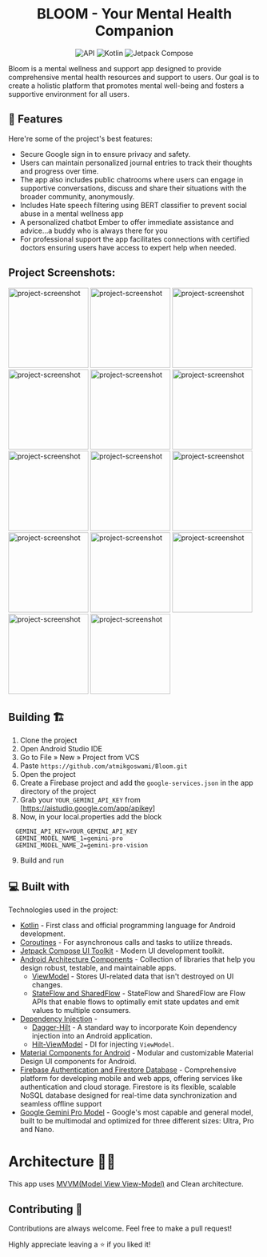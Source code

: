 
<h1 align="center"> BLOOM - Your Mental Health Companion  </h1>
<p align="center"> <img alt="API" src="https://img.shields.io/badge/Api%2024+-50f270?logo=android&logoColor=black&style=for-the-badge"/>
  <img alt="Kotlin" src="https://img.shields.io/badge/Kotlin-a503fc?logo=kotlin&logoColor=white&style=for-the-badge"/>
  <img alt="Jetpack Compose" src="https://img.shields.io/static/v1?style=for-the-badge&message=Jetpack+Compose&color=4285F4&logo=Jetpack+Compose&logoColor=FFFFFF&label="/>
</p>

<p id="description">Bloom is a mental wellness and support app designed to provide comprehensive mental health resources and support to users. Our goal is to create a holistic platform that promotes mental well-being and fosters a supportive environment for all users.</p>

<h2>🧐 Features</h2>

Here're some of the project's best features:

*   Secure Google sign in to ensure privacy and safety.
*   Users can maintain personalized journal entries to track their thoughts and progress over time.
*   The app also includes public chatrooms where users can engage in supportive conversations, discuss and share their situations with the broader community, anonymously.
*   Includes Hate speech filtering using BERT classifier to prevent social abuse in a mental wellness app
*   A personalized chatbot Ember to offer immediate assistance and advice...a buddy who is always there for you
*   For professional support the app facilitates connections with certified doctors ensuring users have access to expert help when needed.

<h2>Project Screenshots:</h2>
<p align="start">

<img src="https://res.cloudinary.com/ddgeelsit/image/upload/v1717952054/bloom_screenshots/IMG-20240609-WA0029_dqlqkp.jpg" alt="project-screenshot" width="160px" >

<img src="https://res.cloudinary.com/ddgeelsit/image/upload/v1717952055/bloom_screenshots/IMG-20240609-WA0030_nf9r3m.jpg" alt="project-screenshot" width="160px" >

<img src="https://res.cloudinary.com/ddgeelsit/image/upload/v1717952055/bloom_screenshots/IMG-20240609-WA0031_ncoeer.jpg" alt="project-screenshot" width="160px" >

<img src="https://res.cloudinary.com/ddgeelsit/image/upload/v1717952055/bloom_screenshots/IMG-20240609-WA0032_tg9oqc.jpg" alt="project-screenshot" width="160px" >

<img src="https://res.cloudinary.com/ddgeelsit/image/upload/v1717952055/bloom_screenshots/IMG-20240609-WA0033_puyf5g.jpg" alt="project-screenshot" width="160px" >

<img src="https://res.cloudinary.com/ddgeelsit/image/upload/v1717952055/bloom_screenshots/IMG-20240609-WA0034_hln1ac.jpg" alt="project-screenshot" width="160px" >

<img src="https://res.cloudinary.com/ddgeelsit/image/upload/v1717952055/bloom_screenshots/IMG-20240609-WA0035_t2uvn3.jpg" alt="project-screenshot" width="160px" >

<img src="https://res.cloudinary.com/ddgeelsit/image/upload/v1717952056/bloom_screenshots/IMG-20240609-WA0036_wxxl76.jpg" alt="project-screenshot" width="160px" >

<img src="https://res.cloudinary.com/ddgeelsit/image/upload/v1717952056/bloom_screenshots/IMG-20240609-WA0037_auglfj.jpg" alt="project-screenshot" width="160px" >

<img src="https://res.cloudinary.com/ddgeelsit/image/upload/v1717952056/bloom_screenshots/IMG-20240609-WA0038_mh8vbw.jpg" alt="project-screenshot" width="160px" >

<img src="https://res.cloudinary.com/ddgeelsit/image/upload/v1717952055/bloom_screenshots/IMG-20240609-WA0039_cjxle7.jpg" alt="project-screenshot" width="160px" >

<img src="https://res.cloudinary.com/ddgeelsit/image/upload/v1717952056/bloom_screenshots/IMG-20240609-WA0040_fwh8e2.jpg" alt="project-screenshot" width="160px" >

<img src="https://res.cloudinary.com/ddgeelsit/image/upload/v1717952054/bloom_screenshots/IMG-20240609-WA0041_zibd2r.jpg" alt="project-screenshot" width="160px" >

<img src="https://res.cloudinary.com/ddgeelsit/image/upload/v1717952054/bloom_screenshots/IMG-20240609-WA0042_slis3s.jpg" alt="project-screenshot" width="160px" >
</p>

## Building 🏗️

1. Clone the project
2. Open Android Studio IDE
3. Go to File » New » Project from VCS
4. Paste ``` https://github.com/atmikgoswami/Bloom.git ```
5. Open the project
6. Create a Firebase project and add the ```google-services.json``` in the app directory of the project
7. Grab your ```YOUR_GEMINI_API_KEY``` from [https://aistudio.google.com/app/apikey]
8. Now, in your local.properties add the block
``` 
  GEMINI_API_KEY=YOUR_GEMINI_API_KEY
  GEMINI_MODEL_NAME_1=gemini-pro
  GEMINI_MODEL_NAME_2=gemini-pro-vision
```
9. Build and run
  
<h2>💻 Built with</h2>

Technologies used in the project:

- [Kotlin](https://kotlinlang.org/) - First class and official programming language for Android development.
- [Coroutines](https://kotlinlang.org/docs/reference/coroutines-overview.html) - For asynchronous calls and tasks to utilize threads.
- [Jetpack Compose UI Toolkit](https://developer.android.com/jetpack/compose) - Modern UI development toolkit.
- [Android Architecture Components](https://developer.android.com/topic/libraries/architecture) - Collection of libraries that help you design robust, testable, and maintainable apps.
  - [ViewModel](https://developer.android.com/topic/libraries/architecture/viewmodel) - Stores UI-related data that isn't destroyed on UI changes.
  - [StateFlow and SharedFlow](https://developer.android.com/kotlin/flow/stateflow-and-sharedflow#:~:text=StateFlow%20is%20a%20state%2Dholder,property%20of%20the%20MutableStateFlow%20class.) - StateFlow and SharedFlow are Flow APIs that enable flows to optimally emit state updates and emit values to multiple consumers.
- [Dependency Injection](https://developer.android.com/training/dependency-injection) -
    - [Dagger-Hilt](https://dagger.dev/hilt/) - A standard way to incorporate Koin dependency injection into an Android application.
    - [Hilt-ViewModel](https://dagger.dev/hilt/view-model) - DI for injecting ```ViewModel```. 
- [Material Components for Android](https://github.com/material-components/material-components-android) - Modular and customizable Material Design UI components for Android.
- [Firebase Authentication and Firestore Database](https://firebase.google.com/) - Comprehensive platform for developing mobile and web apps, offering services like authentication and cloud storage. Firestore is its flexible, scalable NoSQL database designed for real-time data synchronization and seamless offline support
- [Google Gemini Pro Model](https://deepmind.google/technologies/gemini/pro/) - Google's most capable and general model, built to be multimodal and optimized for three different sizes: Ultra, Pro and Nano.

# Architecture 👷‍♂️
This app uses [MVVM(Model View View-Model)](https://developer.android.com/topic/architecture#recommended-app-arch)  and Clean architecture.

## Contributing 🤝

Contributions are always welcome. Feel free to make a pull request!

Highly appreciate leaving a :star: if you liked it!
